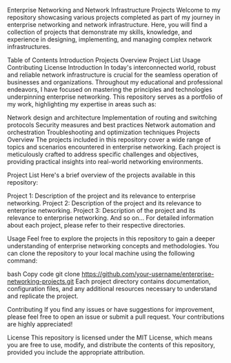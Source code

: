 Enterprise Networking and Network Infrastructure Projects
Welcome to my repository showcasing various projects completed as part of my journey in enterprise networking and network infrastructure. Here, you will find a collection of projects that demonstrate my skills, knowledge, and experience in designing, implementing, and managing complex network infrastructures.

Table of Contents
Introduction
Projects Overview
Project List
Usage
Contributing
License
Introduction
In today's interconnected world, robust and reliable network infrastructure is crucial for the seamless operation of businesses and organizations. Throughout my educational and professional endeavors, I have focused on mastering the principles and technologies underpinning enterprise networking. This repository serves as a portfolio of my work, highlighting my expertise in areas such as:

Network design and architecture
Implementation of routing and switching protocols
Security measures and best practices
Network automation and orchestration
Troubleshooting and optimization techniques
Projects Overview
The projects included in this repository cover a wide range of topics and scenarios encountered in enterprise networking. Each project is meticulously crafted to address specific challenges and objectives, providing practical insights into real-world networking environments.

Project List
Here's a brief overview of the projects available in this repository:

Project 1: Description of the project and its relevance to enterprise networking.
Project 2: Description of the project and its relevance to enterprise networking.
Project 3: Description of the project and its relevance to enterprise networking.
And so on...
For detailed information about each project, please refer to their respective directories.

Usage
Feel free to explore the projects in this repository to gain a deeper understanding of enterprise networking concepts and methodologies. You can clone the repository to your local machine using the following command:

bash
Copy code
git clone https://github.com/your-username/enterprise-networking-projects.git
Each project directory contains documentation, configuration files, and any additional resources necessary to understand and replicate the project.

Contributing
If you find any issues or have suggestions for improvement, please feel free to open an issue or submit a pull request. Your contributions are highly appreciated!

License
This repository is licensed under the MIT License, which means you are free to use, modify, and distribute the contents of this repository, provided you include the appropriate attribution.

